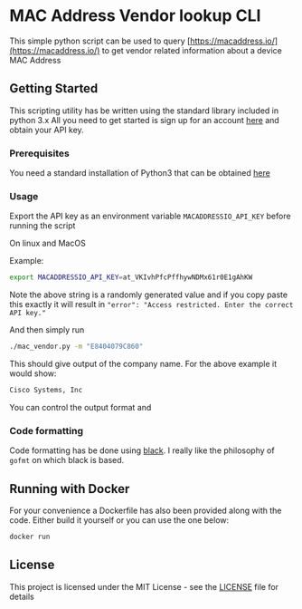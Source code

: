 # MAC Address Vendor lookup CLI

This simple python script can be used to query [https://macaddress.io/](https://macaddress.io/) to get vendor related information about a device MAC Address

## Getting Started

This scripting utility has be written using the standard library included in python 3.x All you need to get started is sign up for an account [here](https://macaddress.io/signup) and obtain your API key.

### Prerequisites

You need a standard installation of Python3 that can be obtained [here](https://www.python.org/downloads/)

### Usage

Export the API key as an environment variable `MACADDRESSIO_API_KEY` before running the script

On linux and MacOS

Example:

```bash
export MACADDRESSIO_API_KEY=at_VKIvhPfcPffhywNDMx61r0E1gAhKW
```

Note the above string is a randomly generated value and if you copy paste this exactly it will result in `"error": "Access restricted. Enter the correct API key."`

And then simply run

```bash
./mac_vendor.py -m "E8404079C860"
```

This should give output of the company name. For the above example it would show:

```bash
Cisco Systems, Inc
```

You can control the output format and 

### Code formatting

Code formatting has be done using [black](https://github.com/psf/black). I really like the philosophy of `gofmt` on which black is based.


## Running with Docker

For your convenience a Dockerfile has also been provided along with the code. Either build it yourself or you can use the one below:

```bash
docker run
```

## License

This project is licensed under the MIT License - see the [LICENSE](LICENSE) file for details
